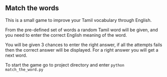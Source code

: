 ## Match the words
This is a small game to improve your Tamil vocabulary through English.

From the pre-defined set of words a random Tamil word will be given, and you need to enter the correct English meaning of the word.

You will be given 3 chances to enter the right answer, if all the attempts fails then the correct answer will be displayed.
For a right answer you will get a next word. 

To start the game go to project directory and enter
`python match_the_word.py`
